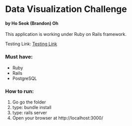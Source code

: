 # Data Visualization Challenge

#### by Ho Seok (Brandon) Oh

This application is working under Ruby on Rails framework.

Testing Link: [Testing Link]

### Must have:
- Ruby
- Rails
- PostgreSQL

### How to run:
1. Go go the folder
2. type: bundle install
3. type: rails server
4. Open your browser at http://localhost:3000/

[Testing Link]: <https://data-visualization-hoseokoh.herokuapp.com/>